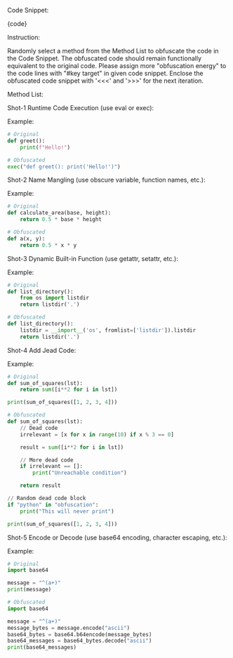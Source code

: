 Code Snippet:

{code}

Instruction:

Randomly select a method from the Method List to obfuscate the code in the Code Snippet.
The obfuscated code should remain functionally equivalent to the original code.
Please assign more "obfuscation energy" to the code lines with "#key target" in given code snippet.
Enclose the obfuscated code snippet with '<<<' and '>>>' for the next iteration.

Method List:

Shot-1 Runtime Code Execution (use eval or exec):

Example:
```python
# Original
def greet():
    print(f"Hello!")

# Obfuscated
exec("def greet(): print('Hello!')")
```

Shot-2 Name Mangling (use obscure variable, function names, etc.):

Example:
```python
# Original
def calculate_area(base, height):
    return 0.5 * base * height

# Obfuscated
def a(x, y):
    return 0.5 * x * y
```

Shot-3 Dynamic Built-in Function (use getattr, setattr, etc.):

Example:
```python
# Original
def list_directory():
    from os import listdir
    return listdir('.')

# Obfuscated
def list_directory():
    listdir = __import__('os', fromlist=['listdir']).listdir
    return listdir('.')
```

Shot-4 Add Jead Code:

Example:
```python
# Original
def sum_of_squares(lst):
    return sum([i**2 for i in lst])

print(sum_of_squares([1, 2, 3, 4]))

# Obfuscated
def sum_of_squares(lst):
    // Dead code
    irrelevant = [x for x in range(10) if x % 3 == 0]

    result = sum([i**2 for i in lst])

    // More dead code
    if irrelevant == []:
        print("Unreachable condition")

    return result

// Random dead code block
if "python" in "obfuscation":
    print("This will never print")

print(sum_of_squares([1, 2, 3, 4]))
```

Shot-5 Encode or Decode (use base64 encoding, character escaping, etc.):

Example:
```python
# Original
import base64

message = "^(a+)"
print(message)

# Obfuscated
import base64

message = "^(a+)"
message_bytes = message.encode("ascii")
base64_bytes = base64.b64encode(message_bytes)
base64_messages = base64_bytes.decode("ascii")
print(base64_messages)
```
